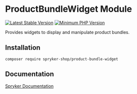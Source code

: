 # ProductBundleWidget Module
[![Latest Stable Version](https://poser.pugx.org/spryker-shop/product-bundle-widget/v/stable.svg)](https://packagist.org/packages/spryker-shop/product-bundle-widget)
[![Minimum PHP Version](https://img.shields.io/badge/php-%3E%3D%208.2-8892BF.svg)](https://php.net/)

Provides widgets to display and manipulate product bundles.

## Installation

```
composer require spryker-shop/product-bundle-widget
```

## Documentation

[Spryker Documentation](https://docs.spryker.com)
